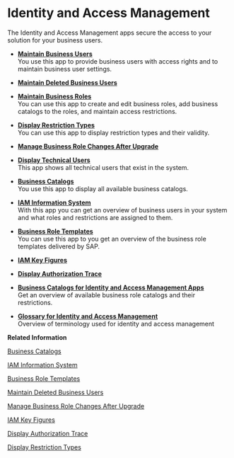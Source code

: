<!-- loiof25f9108740442c3804370f2d88a9bdd -->

# Identity and Access Management

The Identity and Access Management apps secure the access to your solution for your business users.

-   **[Maintain Business Users](Maintain_Business_Users_e40e710.md "You use this app to provide business users with access rights and to maintain business
		user settings.")**  
You use this app to provide business users with access rights and to maintain business user settings.
-   **[Maintain Deleted Business Users](Maintain_Deleted_Business_Users_a904bdd.md)**  

-   **[Maintain Business Roles](Maintain_Business_Roles_8980ad0.md "You can use this app to create and edit business roles, add business catalogs to the
		roles, and maintain access restrictions.")**  
You can use this app to create and edit business roles, add business catalogs to the roles, and maintain access restrictions.
-   **[Display Restriction Types](Display_Restriction_Types_9203905.md "You can use this app to display restriction types and their validity.")**  
You can use this app to display restriction types and their validity.
-   **[Manage Business Role Changes After Upgrade](Manage_Business_Role_Changes_After_Upgrade_2e2f201.md)**  

-   **[Display Technical Users](Display_Technical_Users_7fb79d7.md "This app shows all technical users that exist in the system. ")**  
This app shows all technical users that exist in the system.
-   **[Business Catalogs](Business_Catalogs_dd0abf5.md "You use this app to display all available business catalogs.")**  
You use this app to display all available business catalogs.
-   **[IAM Information System](IAM_Information_System_82d17cf.md "With this app you can get an overview of business users in your system and what roles
		and restrictions are assigned to them.")**  
With this app you can get an overview of business users in your system and what roles and restrictions are assigned to them.
-   **[Business Role Templates](Business_Role_Templates_223dfd3.md "You can use this app to you get an overview of the business role templates delivered by
		SAP.")**  
You can use this app to you get an overview of the business role templates delivered by SAP.
-   **[IAM Key Figures](IAM_Key_Figures_f249696.md)**  

-   **[Display Authorization Trace](Display_Authorization_Trace_79b3c9b.md)**  

-   **[Business Catalogs for Identity and Access Management Apps](Business_Catalogs_for_Identity_and_Access_Management_Apps_9bbbfc7.md "Get an overview of available business role catalogs and their restrictions.")**  
Get an overview of available business role catalogs and their restrictions.
-   **[Glossary for Identity and Access Management](Glossary_for_Identity_and_Access_Management_84a1159.md "Overview of terminology used for identity and access management")**  
Overview of terminology used for identity and access management

**Related Information**  


[Business Catalogs](Business_Catalogs_dd0abf5.md "You use this app to display all available business catalogs.")

[IAM Information System](IAM_Information_System_82d17cf.md "With this app you can get an overview of business users in your system and what roles and restrictions are assigned to them.")

[Business Role Templates](Business_Role_Templates_223dfd3.md "You can use this app to you get an overview of the business role templates delivered by SAP.")

[Maintain Deleted Business Users](Maintain_Deleted_Business_Users_a904bdd.md)

[Manage Business Role Changes After Upgrade](Manage_Business_Role_Changes_After_Upgrade_2e2f201.md)

[IAM Key Figures](IAM_Key_Figures_f249696.md)

[Display Authorization Trace](Display_Authorization_Trace_79b3c9b.md)

[Display Restriction Types](Display_Restriction_Types_9203905.md "You can use this app to display restriction types and their validity.")

